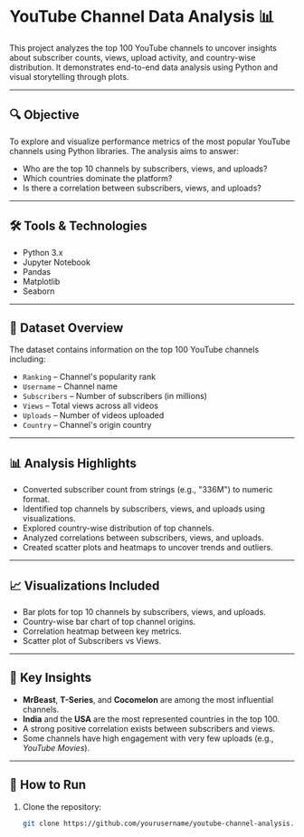 # YouTube Channel Data Analysis 📊

This project analyzes the top 100 YouTube channels to uncover insights about subscriber counts, views, upload activity, and country-wise distribution. It demonstrates end-to-end data analysis using Python and visual storytelling through plots.

---

## 🔍 Objective

To explore and visualize performance metrics of the most popular YouTube channels using Python libraries. The analysis aims to answer:

- Who are the top 10 channels by subscribers, views, and uploads?
- Which countries dominate the platform?
- Is there a correlation between subscribers, views, and uploads?

---

## 🛠️ Tools & Technologies

- Python 3.x  
- Jupyter Notebook  
- Pandas  
- Matplotlib  
- Seaborn  

---

## 📂 Dataset Overview

The dataset contains information on the top 100 YouTube channels including:

- `Ranking` – Channel's popularity rank  
- `Username` – Channel name  
- `Subscribers` – Number of subscribers (in millions)  
- `Views` – Total views across all videos  
- `Uploads` – Number of videos uploaded  
- `Country` – Channel's origin country  

---

## 📊 Analysis Highlights

- Converted subscriber count from strings (e.g., "336M") to numeric format.
- Identified top channels by subscribers, views, and uploads using visualizations.
- Explored country-wise distribution of top channels.
- Analyzed correlations between subscribers, views, and uploads.
- Created scatter plots and heatmaps to uncover trends and outliers.

---

## 📈 Visualizations Included

- Bar plots for top 10 channels by subscribers, views, and uploads.
- Country-wise bar chart of top channel origins.
- Correlation heatmap between key metrics.
- Scatter plot of Subscribers vs Views.

---

## 🧠 Key Insights

- **MrBeast**, **T-Series**, and **Cocomelon** are among the most influential channels.
- **India** and the **USA** are the most represented countries in the top 100.
- A strong positive correlation exists between subscribers and views.
- Some channels have high engagement with very few uploads (e.g., *YouTube Movies*).

---

## 📁 How to Run

1. Clone the repository:
   ```bash
   git clone https://github.com/yourusername/youtube-channel-analysis.git

